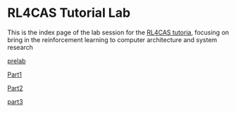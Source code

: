# RL4CAS Tutorial Lab

This is the index page of the lab session for the [RL4CAS tutoria](https://rl4cas.github.io), focusing on bring in the reinforcement learning to computer architecture and system research


[prelab](lab/prelab.md)

[Part1](lab/part1.md)

[Part2](lab/part2.md)

[part3](lab/part3.md)
